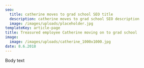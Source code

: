 ```yaml
---
seo: 
  title: catherine moves to grad school SEO title
  description: catherine moves to grad school SEO description
  image: /images/uploads/placeholder.jpg
templateKey: article-page
title: Treasured employee Catherine moving on to grad school
image:
  image: /images/uploads/catherine_1000x1000.jpg
date: 8.6.2018
---
```

Body text
